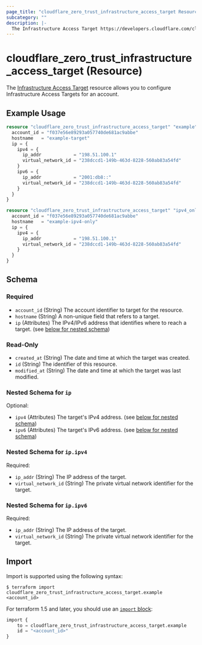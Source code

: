 ```yaml
---
page_title: "cloudflare_zero_trust_infrastructure_access_target Resource - Cloudflare"
subcategory: ""
description: |-
  The Infrastructure Access Target https://developers.cloudflare.com/cloudflare-one/connections/connect-networks/use-cases/ssh/ssh-infrastructure-access/#4-add-a-target resource allows you to configure Infrastructure Access Targets for an account.
---
```


# cloudflare_zero_trust_infrastructure_access_target (Resource)

The [Infrastructure Access Target](https://developers.cloudflare.com/cloudflare-one/connections/connect-networks/use-cases/ssh/ssh-infrastructure-access/#4-add-a-target) resource allows you to configure Infrastructure Access Targets for an account.

## Example Usage

```terraform
resource "cloudflare_zero_trust_infrastructure_access_target" "example" {
  account_id = "f037e56e89293a057740de681ac9abbe"
  hostname   = "example-target"
  ip = {
    ipv4 = {
      ip_addr            = "198.51.100.1"
      virtual_network_id = "238dccd1-149b-463d-8228-560ab83a54fd"
    }
    ipv6 = {
      ip_addr            = "2001:db8::"
      virtual_network_id = "238dccd1-149b-463d-8228-560ab83a54fd"
    }
  }
}

resource "cloudflare_zero_trust_infrastructure_access_target" "ipv4_only_example" {
  account_id = "f037e56e89293a057740de681ac9abbe"
  hostname   = "example-ipv4-only"
  ip = {
    ipv4 = {
      ip_addr            = "198.51.100.1"
      virtual_network_id = "238dccd1-149b-463d-8228-560ab83a54fd"
    }
  }
}
```
<!-- schema generated by tfplugindocs -->
## Schema

### Required

- `account_id` (String) The account identifier to target for the resource.
- `hostname` (String) A non-unique field that refers to a target.
- `ip` (Attributes) The IPv4/IPv6 address that identifies where to reach a target. (see [below for nested schema](#nestedatt--ip))

### Read-Only

- `created_at` (String) The date and time at which the target was created.
- `id` (String) The identifier of this resource.
- `modified_at` (String) The date and time at which the target was last modified.

<a id="nestedatt--ip"></a>
### Nested Schema for `ip`

Optional:

- `ipv4` (Attributes) The target's IPv4 address. (see [below for nested schema](#nestedatt--ip--ipv4))
- `ipv6` (Attributes) The target's IPv6 address. (see [below for nested schema](#nestedatt--ip--ipv6))

<a id="nestedatt--ip--ipv4"></a>
### Nested Schema for `ip.ipv4`

Required:

- `ip_addr` (String) The IP address of the target.
- `virtual_network_id` (String) The private virtual network identifier for the target.


<a id="nestedatt--ip--ipv6"></a>
### Nested Schema for `ip.ipv6`

Required:

- `ip_addr` (String) The IP address of the target.
- `virtual_network_id` (String) The private virtual network identifier for the target.

## Import

Import is supported using the following syntax:

```shell
$ terraform import cloudflare_zero_trust_infrastructure_access_target.example <account_id>
```

For terraform 1.5 and later, you should use an [`import` block](https://developer.hashicorp.com/terraform/language/import):
```terraform
import {
    to = cloudflare_zero_trust_infrastructure_access_target.example
    id = "<account_id>"
}
```
